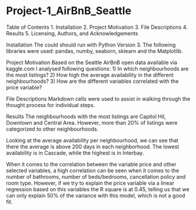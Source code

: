 # Project-1_AirBnB_Seattle

Table of Contents
	1. Installation
	2. Project Motivation
	3. File Descriptions
	4. Results
	5. Licensing, Authors, and Acknowledgements


Installation
The could should run with Python Version 3. The following libraries were used: pandas, numby, seaborn, sklearn and the Matplotlib. 

Project Motivation
Based on the Seattle AirBnB open data available via kaggle.com I analysed following questions:
	1) In which neighbourhoods are the most listings?
	2) How high the average availability in the different neighbourhoods?
	3) How are the different variables correlated with the price variable? 
	

File Descriptions
Markdown cells were used to assist in walking through the thought process for individual steps.

Results
The neighbourhoods with the most listings are Capitol Hil, Downtown and Central Area. However, more than 20% of listings were categorized to other neighbourhoods.

Looking at the average availability per neighbourhood, we can see that there the average is above 200 days in each neighborhood. The lowest availability is in Cascade, while the highest is in Interbay. 

When it comes to the correlation between the variable price and other selected variables, a high correlation can be seen when it comes to the number of bathrooms, number of beds/bedrooms, cancellation policy and room type. However, if we try to explain the price variable via a linear regression based on this variables the R square is at 0.45, telling us that we can only explain 50% of the variance with this model, which is not a good fit. 


